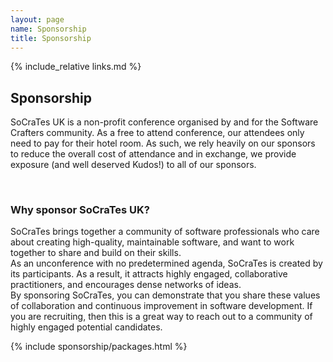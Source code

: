 ```yaml
---
layout: page
name: Sponsorship
title: Sponsorship
---
```


{% include_relative links.md %}

## Sponsorship

SoCraTes UK is a non-profit conference organised by and for the Software Crafters community. As a free to attend conference, 
our attendees only need to pay for their hotel room. As such, we rely heavily on our sponsors to reduce 
the overall cost of attendance and in exchange, we provide exposure (and well deserved Kudos!) to all of our sponsors.

<br>

### Why sponsor SoCraTes UK?

SoCraTes brings together a community of software professionals who care about creating high-quality, maintainable software, and want to work together to share and build on their skills.  
As an unconference with no predetermined agenda, SoCraTes is created by its participants. As a result, it attracts highly engaged, collaborative practitioners, and encourages dense networks of ideas.  
By sponsoring SoCraTes, you can demonstrate that you share these values of collaboration and continuous improvement in software development. If you are recruiting, then this is a great way to reach out to a community of highly engaged potential candidates.  

{% include sponsorship/packages.html %}
